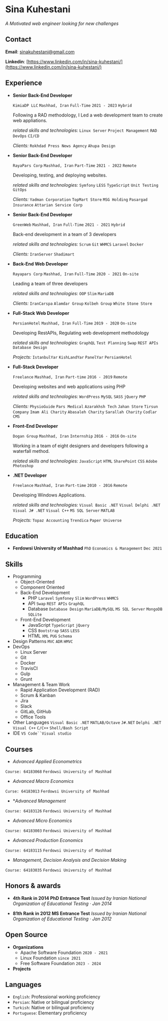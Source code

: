 # Sina Kuhestani
*A Motivated web engineer looking for new challenges*

## Contact
**Email**: sinakuhestani@gmail.com

**Linkedin**: [https://www.linkedin.com/in/sina-kuhestani/](https://www.linkedin.com/in/sina-kuhestani/)

## Experience

* **Senior Back-End Developer**

    `KimiaDP LLC` `Mashhad, Iran` `Full-Time` `2021 - 2023` `Hybrid`

    Following a RAD methodology, I Led a web development team to create web appliations.

    *related skills and technologies:* `Linux Server` `Project Management` `RAD` `DevOps` `CI/CD`

    *Clients:* `Rokhdad Press News Agency` `Ahupa Design`

* **Senior Back-End Developer**

    `RayaPars Corp` `Mashhad, Iran` `Part-Time` `2021 - 2022` `Remote`

    Developing, testing, and deploying websites.

    *related skills and technologies:* `Symfony` `LESS` `TypeScript` `Unit Testing` `GitOps`

    *Clients:* `Yadman Corporation` `TopMart Store` `MSG Holding` `Pasargad Insurance` `Attarian Service Corp`

* **Senior Back-End Developer**

    `GreenWeb` `Mashhad, Iran` `Full-Time` `2021 - 2021` `Hybrid`

    Back-end development in a team of 3 developers

    *related skills and technologies:*  `Scrum` `Git` `WHMCS` `Laravel` `Docker`

    *Clients:* `IranServer` `Shadimart`

* **Back-End Web Developer**

    `Rayapars Corp` `Mashhad, Iran` `Full-Time` `2020 - 2021` `On-site`

    Leading a team of three developers

    *related skills and technologies:*  `OOP` `Slim` `MariaDB`

    *Clients:* `IranCarspa` `Alamdar Group` `Kolbeh Group` `White Stone Store`

* **Full-Stack Web Developer**

    `PersianHotel` `Mashhad, Iran` `Full-Time` `2019 - 2020` `On-site`

    Developing RestAPIs, Regulating web development methodology

    *related skills and technologies:*  `GraphQL` `Test Planning` `Swap` `REST APIs` `Database Design`

    *Projects:* `IstanbulYar` `KishLandYar` `PanelYar` `PersianHotel`

* **Full-Stack Developer**

    `Freelance` `Mashhad, Iran` `Part-time` `2016 - 2019` `Remote`

    Developing websites and web applications using PHP

    *related skills and technologies:*  `WordPress` `MySQL` `SASS` `jQuery` `PHP`

    *Clients:* `PhysioGuide` `Pars Medical` `Azarakhsh Tech` `Jahan Store` `Tirsun Company` `Imam Ali Charity` `Abasaleh Charity` `Sarallah Charity` `Codlar CMS`

* **Front-End Developer**

    `Dogan Group` `Mashhad, Iran` `Internship` `2016 - 2016` `On-site`

    Working in a team of eight designers and developers following a waterfall method.

    *related skills and technologies:*  `JavaScript` `HTML` `SharePoint` `CSS` `Adobe Photoshop`

* **.NET Developer**

    `Freelance` `Mashhad, Iran` `Part-time` `2010 - 2016` `Remote`

    Developing Windows Applications.

    *related skills and technologies:*  `Visual Basic .NET` `Visual Delphi .NET` `Visual J# .NET` `Visual C++` `MS SQL Server` `MATLAB`

    *Projects:* `Topaz Accounting` `Trendica` `Paper Universe`

## Education

 * **Ferdowsi University of Mashhad**
    `PhD` `Economics & Management` `Dec 2021`

## Skills
* Programming
    * Object-Oriented
    * Component Oriented
    * Back-End Development
        * PHP
            `Laravel` `Symfoney` `Slim` `WordPress` `WHMCS`
        * API
            `Swap` `REST APIs` `GraphQL`
        * Database
            `Database Design` `MariaDB/MySQL` `MS SQL Server` `MongoDB` `SQLite`
    * Front-End Development
        * JavaScript
            `TypeScript` `jQuery`
        * CSS
            `Bootstrap` `SASS` `LESS`
        * HTML
            `XML` `PUG` `Schema`
* Design Patterns
    `MVC` `ADR` `HMVC`
* DevOps
    * Linux Server
    * Git
    * Docker
    * TravisCI
    * Gulp
    * Grunt
* Management & Team Work
    * Rapid Application Development (RAD)
    * Scrum & Kanban
    * Jira
    * Slack
    * GitLab, GitHub
    * Office Tools
* Other Languages
    `Visual Basic .NET` `MATLAB/Octave` `J#.NET` `Delphi .NET` `Visual C++` `C/C++` `Shell/Bash Script`
* IDE
    `VS Code``Visual studio`

## Courses

* *Advanced Applied Econometrics*

`Course: 64183068` `Ferdowsi University of Mashhad`

* *Advanced Macro Economics*

`Curse: 64183013` `Ferdowsi University of Mashhad`

* **Advanced Management*

`Course: 64183126` `Ferdowsi University of Mashhad`

* *Advanced Micro Economics*

`Course: 64183003` `Ferdowsi University of Mashhad`

* *Advanced Production Economics*

`Course: 64183115` `Ferdowsi University of Mashhad`

* *Management, Decision Analysis and Decision Making*

`Course: 64183035` `Ferdowsi University of Mashhad`


## Honors & awards

* **4th Rank in 2014 PhD Entrance Test**
*Issued by Iranian National Organization of Educational Testing · Jan 2014*
- **81th Rank in 2012 MS Entrance Test**
*Issued by Iranian National Organization of Educational Testing · Jan 2012*

## Open Source

* **Organizations**
    * Apache Software Foundation `2020 - 2021`
    * Linux Foundation `since 2021`
    * Free Software Foundation `2023 - 2024`
* **Projects**
    
## Languages

* `English`: Professional working proficiency
* `Persian`: Native or bilingual proficiency
* `Turkish`: Native or bilingual proficiency
* `Portuguese`: Elementary proficiency